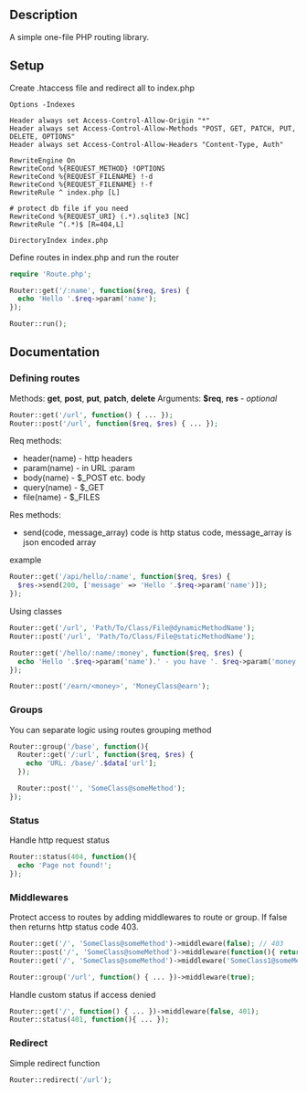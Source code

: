 ## Description

A simple one-file PHP routing library.

## Setup

Create .htaccess file and redirect all to index.php

```htaccess
Options -Indexes

Header always set Access-Control-Allow-Origin "*"
Header always set Access-Control-Allow-Methods "POST, GET, PATCH, PUT, DELETE, OPTIONS"
Header always set Access-Control-Allow-Headers "Content-Type, Auth"

RewriteEngine On
RewriteCond %{REQUEST_METHOD} !OPTIONS
RewriteCond %{REQUEST_FILENAME} !-d
RewriteCond %{REQUEST_FILENAME} !-f
RewriteRule ^ index.php [L]

# protect db file if you need
RewriteCond %{REQUEST_URI} (.*).sqlite3 [NC]
RewriteRule ^(.*)$ [R=404,L]

DirectoryIndex index.php
```

Define routes in index.php and run the router

```php
require 'Route.php';

Router::get('/:name', function($req, $res) {
  echo 'Hello '.$req->param('name');
});

Router::run();
```

## Documentation

### Defining routes

Methods: **get**, **post**, **put**, **patch**, **delete**
Arguments: **$req**, **res** - *optional*

```php
Router::get('/url', function() { ... });
Router::post('/url', function($req, $res) { ... });
```

Req methods:
- header(name) - http headers
- param(name) - in URL :param
- body(name) - $_POST etc. body
- query(name) - $_GET
- file(name) - $_FILES

Res methods:
- send(code, message_array)
code is http status code, message_array is json encoded array

example
```php
Router::get('/api/hello/:name', function($req, $res) {
  $res->send(200, ['message' => 'Hello '.$req->param('name')]);
});
```

Using classes

```php
Router::get('/url', 'Path/To/Class/File@dynamicMethodName');
Router::post('/url', 'Path/To/Class/File@staticMethodName');
```

```php
Router::get('/hello/:name/:money', function($req, $res) {
  echo 'Hello '.$req->param('name').' - you have '. $req->param('money').'$!';
});

Router::post('/earn/<money>', 'MoneyClass@earn');
```

### Groups

You can separate logic using routes grouping method

```php
Router::group('/base', function(){
  Router::get('/:url', function($req, $res) {
    echo 'URL: /base/'.$data['url'];
  });

  Router::post('', 'SomeClass@someMethod');
});
```

### Status

Handle http request status

```php
Router::status(404, function(){
  echo 'Page not found!';
});
```

### Middlewares

Protect access to routes by adding middlewares to route or group. If false then returns http status code 403.

```php
Router::get('/', 'SomeClass@someMethod')->middleware(false); // 403
Router::post('/', 'SomeClass@someMethod')->middleware(function(){ return true; });
Router::get('/', 'SomeClass@someMethod')->middleware('SomeClass1@someMethod')->middleware('SomeClass2@someMethod');

Router::group('/url', function() { ... })->middleware(true);
```

Handle custom status if access denied

```php
Router::get('/', function() { ... })->middleware(false, 401);
Router::status(401, function(){ ... });
```

### Redirect

Simple redirect function

```php
Router::redirect('/url');
```

